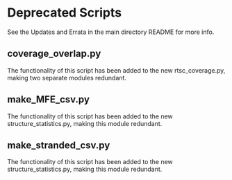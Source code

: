 # Deprecated Scripts
See the Updates and Errata in the main directory README for more info.

## coverage_overlap.py
The functionality of this script has been added to the new rtsc_coverage.py, making two separate
modules redundant.

## make_MFE_csv.py
The functionality of this script has been added to the new structure_statistics.py, making this module
redundant.

## make_stranded_csv.py
The functionality of this script has been added to the new structure_statistics.py, making this module
redundant.